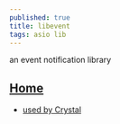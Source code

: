 ```yaml
---
published: true
title: libevent
tags: asio lib
---
```

an event notification library

## [Home](http://libevent.org/)

- [used by Crystal](https://github.com/crystal-lang/crystal/wiki/All-required-libraries)
